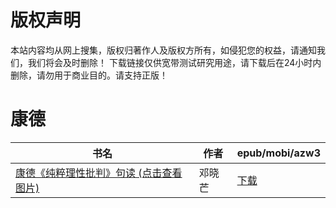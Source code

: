 # 版权声明

本站内容均从网上搜集，版权归著作人及版权方所有，如侵犯您的权益，请通知我们，我们将会及时删除！ 下载链接仅供宽带测试研究用途，请下载后在24小时内删除，请勿用于商业目的。请支持正版！

# 康德

| 书名 | 作者 | epub/mobi/azw3 |
| --- | --- | --- |
| [康德《纯粹理性批判》句读 (点击查看图片)](https://www.dushupai.com/attachment/2024/06/07/b4f30b584567e33a.jpg) | 邓晓芒 | [下载](https://url89.ctfile.com/f/31084289-1357043740-d2094f?p=8866) |

